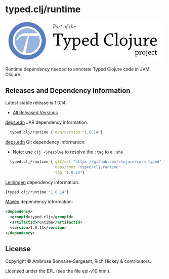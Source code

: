 # typed.clj/runtime

<a href='http://typedclojure.org'><img src='images/part-of-typed-clojure-project.png'></a>

Runtime dependency needed to annotate Typed Clojure code in JVM Clojure.

## Releases and Dependency Information

Latest stable release is 1.0.14.

* [All Released Versions](https://clojars.org/typed.clj/runtime)

[deps.edn](https://clojure.org/reference/deps_and_cli) JAR dependency information:

```clj
  typed.clj/runtime {:mvn/version "1.0.14"}
 ```

[deps.edn](https://clojure.org/reference/deps_and_cli) Git dependency information:

- Note: use `clj -Sresolve` to resolve the `:tag` to a `:sha`

```clj
  typed.clj/runtime {:git/url "https://github.com/clojure/core.typed"
                     :deps/root "typed/clj.runtime"
                     :tag "1.0.14"}
```

[Leiningen](https://github.com/technomancy/leiningen) dependency information:

```clojure
[typed.clj/runtime "1.0.14"]
```

[Maven](https://maven.apache.org/) dependency information:

```XML
<dependency>
  <groupId>typed.clj</groupId>
  <artifactId>runtime</artifactId>
  <version>1.0.14</version>
</dependency>
```

## License

Copyright © Ambrose Bonnaire-Sergeant, Rich Hickey & contributors.

Licensed under the EPL (see the file epl-v10.html).
